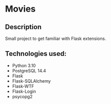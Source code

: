 # Movies

## Description
Small project to get familiar with Flask extensions.

## Technologies used: 
<ul>
<li>Python 3.10</li>
<li>PostgreSQL 14.4</li>
<li>Flask</li>
<li>Flask-SQLAlchemy</li>
<li>Flask-WTF</li>
<li>Flask-Login</li>
<li>psycopg2</li>
</ul>
